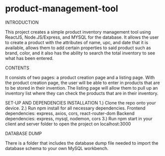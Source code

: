 # product-management-tool

INTRODUCTION

This project creates a simple product inventory management tool using ReactJS, Node.JS/Express, and MYSQL for the database.
It allows the user to create a product with the attributes of name, upc, and date that it is available, allows them
to add certain properties to said product such as brand, color, and it also has the ability to search the total inventory to see
what has been entered. 

CONTENTS

It consists of two pages: a product creation page and a listing page. With the product creation page, the user will be able
to enter in products that are to be stored in their invention. The listing page will allow them to pull up an inventory
list where they can check the products that are in their inventory.

SET-UP AND DEPENDENCIES INSTALLATION
1.) Clone the repo onto your device. 
2.) Run npm install for all necessary dependencies.
  Frontend dependencies: express, axios, cors, react-router-dom
  Backend dependencies: express, mysql, nodemon, cors
3.) Run npm start in your client and server folder to open the project on localhost:3000

DATABASE DUMP

There is a folder that includes the database dump file needed to import the database schema to your own MySQL workbench. 



